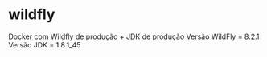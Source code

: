 # wildfly
Docker com Wildfly de produção + JDK de produção
Versão WildFly = 8.2.1
Versão JDK = 1.8.1_45




